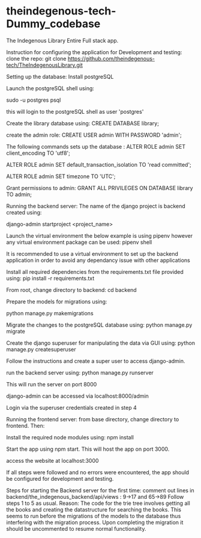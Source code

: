 # theindegenous-tech-Dummy_codebase
The Indegenous Library
Entire Full stack app.

Instruction for configuring the application for Development and testing:
clone the repo:
git clone https://github.com/theindegenous-tech/TheIndegenousLibrary.git

Setting up the database:
Install postgreSQL

Launch the postgreSQL shell using:

sudo -u postgres psql

this will login to the postgreSQL shell as user 'postgres'

Create the library database using:
CREATE DATABASE library;

create the admin role:
CREATE USER admin WITH PASSWORD 'admin';

The following commands sets up the database :
ALTER ROLE admin SET client_encoding TO 'utf8';

ALTER ROLE admin SET default_transaction_isolation TO 'read committed';

ALTER ROLE admin SET timezone TO 'UTC';

Grant permissions to admin:
 GRANT ALL PRIVILEGES ON DATABASE library TO admin;

Running the backend server:
The name of the django project is backend created using:

django-admin startproject <project_name>

Launch the virtual environment the below example is using pipenv however any virtual environment package can be used:
pipenv shell

It is recommended to use a virtual environment to set up the backend application in order to avoid any dependancy issue with other applications

Install all required dependencies from the requirements.txt file provided using:
pip install -r requirements.txt

From root, change directory to backend:
cd backend

Prepare the models for migrations using:

python manage.py makemigrations

Migrate the changes to the postgreSQL database using:
python manage.py migrate

Create the django superuser for manipulating the data via GUI using:
python manage.py createsuperuser

Follow the instructions and create a super user to access django-admin.

run the backend server using:
python manage.py runserver

This will run the server on port 8000

django-admin can be accessed via localhost:8000/admin

Login via the superuser credentials created in step 4

Running the frontend server:
from base directory, change directory to frontend. Then:

Install the required node modules using:
npm install

Start the app using npm start. This will host the app on port 3000.

access the website at localhost:3000

If all steps were followed and no errors were encountered, the app should be configured for development and testing.

Steps for starting the Backend server for the first time:
comment out lines in backend/the_indegenous_backend/api/views : 9->17 and 65->89
Follow steps 1 to 5 as usual. Reason: The code for the trie tree involves getting all the books and creating the datastructure for searching the books. This seems to run before the migrations of the models to the database thus interfering with the migration process. Upon completing the migration it should be uncommented to resume normal functionality.
